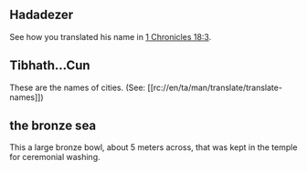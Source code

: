 ## Hadadezer ##

See how you translated his name in [1 Chronicles 18:3](./03.md).

## Tibhath...Cun ##

These are the names of cities. (See: [[rc://en/ta/man/translate/translate-names]])

## the bronze sea ##

This a large bronze bowl, about 5 meters across, that was kept in the temple for ceremonial washing.